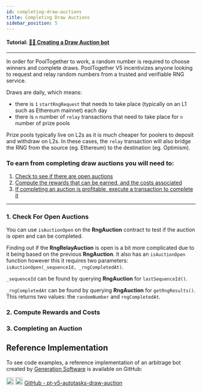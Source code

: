 ```yaml
---
id: completing-draw-auctions
title: Completing Draw Auctions
sidebar_position: 5
---
```


#### **Tutorial:** [👨‍⚖️ Creating a Draw Auction bot](https://mirror.xyz/chuckbergeron-g9.eth/1o-d_ScnJ8F0cer5SRmILMSPxTCn4vlWgN7fkU4FD4o)

---

In order for PoolTogether to work, a random number is required to choose winners and complete draws. PoolTogether V5 incentivizes anyone looking to request and relay random numbers from a trusted and verifiable RNG service. 

Draws are daily, which means:

- there is `1` `startRngRequest` that needs to take place (typically on an L1 such as Ethereum mainnet) each day
- there is `n` number of `relay` transactions that need to take place for `n` number of prize pools

Prize pools typically live on L2s as it is much cheaper for poolers to deposit and withdraw on L2s. In these cases, the `relay` transaction will also bridge the RNG from the source (eg. Ethereum) to the destination (eg. Optimism).

### To earn from completing draw auctions you will need to:

1. [Check to see if there are open auctions](#1-list-active-accounts)
2. [Compute the rewards that can be earned, and the costs associated](#2-compute-winning-tiers)
3. [If completing an auction is profitable, execute a transaction to complete it](#3-batch-prize-claims)


---

### 1. Check For Open Auctions

You can use `isAuctionOpen` on the **RngAuction** contract to test if the auction is open and can be completed.

Finding out if the **RngRelayAuction** is open is a bit more complicated due to it being based on the previous **RngAuction**. It also has an `isAuctionOpen` function however this it requires two parameters: `isAuctionOpen(_sequenceId, _rngCompletedAt)`.

`_sequenceId` can be found by querying **RngAuction** for `lastSequenceId()`.

`_rngCompletedAt` can be found by querying **RngAuction** for `getRngResults()`. This returns two values: the `randomNumber` and `rngCompletedAt`.




### 2. Compute Rewards and Costs


### 3. Completing an Auction



## Reference Implementation

To see code examples, a reference implementation of an arbitrage bot created by [Generation Software](https://www.g9software.xyz/) is available on GitHub:

<div className='flex-center'>
  <img src="/img/github.svg" width="20" height="20" className='github-img-dark' />
  <img src="/img/github-light.png" width="20" height="20" className='github-img-light' />
  <a href="https://github.com/GenerationSoftware/pt-v5-autotasks-monorepo/tree/main/packages/draw-auction">GitHub - pt-v5-autotasks-draw-auction</a>
</div>
